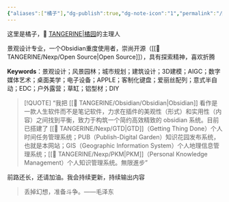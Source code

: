```yaml
---
{"aliases":["橘子"],"dg-publish":true,"dg-note-icon":"1","permalink":"/🍊 TANGERINE/Person/About Me 你想了解的橘子/","dgPassFrontmatter":true,"noteIcon":"1","created":"2024-10-26T12:59:22.872+08:00","updated":"2024-11-05T23:44:41.846+08:00"}
---
```


这里是橘子，🍊 [TANGERINE|橘园](https://ccdg.netlify.app/)的主理人

景观设计专业，一个Obsidian重度使用者，崇尚开源（[[🍊 TANGERINE/Nexp/Open Source\|Open Source]]），具有探索精神，喜欢折腾

**Keywords**：景观设计；风景园林；城市规划；建筑设计；3D建模；AIGC；数字媒体艺术；桌面美学；电子设备；APPLE；客制化键盘；爱丽丝配列；意式半自动；EDC；户外露营；草缸；铝型材；DIY

> [!QUOTE]
> “我把 [[🍊 TANGERINE/Obsidian/Obsidian\|Obsidian]] 看作是一款人生软件而不是笔记软件，力求在插件的美观性（形式）和实用性（内容）之间找到平衡，致力于构筑一个简约高效精致的 obsidian 系统。目前已搭建了 [[🍊 TANGERINE/Nexp/GTD\|GTD]]（Getting Thing Done）个人时间任务管理系统；PUB（Publish-Digital Garden）知识花园发布系统，也就是本网站；GIS（Geographic Information System）个人地理信息管理系统；[[🍊 TANGERINE/Nexp/PKM\|PKM]]（Personal Knowledge Management）个人知识管理系统。無限進步”

前路还长，还请加油。我会持续更新，持续输出内容

>丢掉幻想，准备斗争。——毛泽东